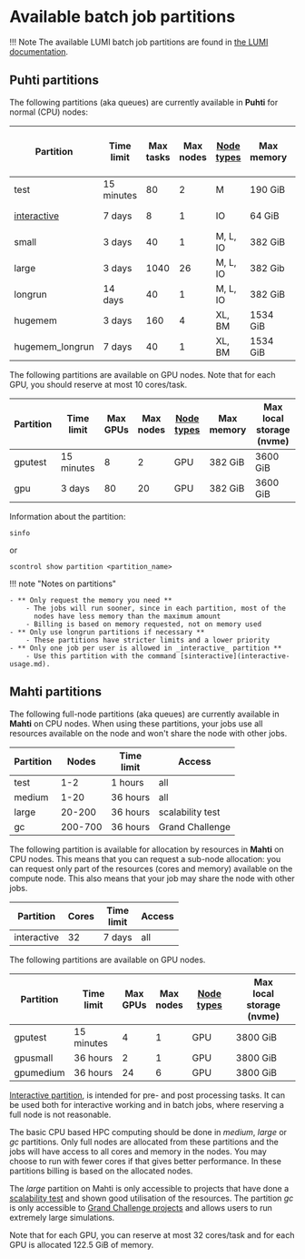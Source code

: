 # Available batch job partitions

!!! Note
    The available LUMI batch job partitions are found in [the LUMI documentation](https://docs.lumi-supercomputer.eu/computing/jobs/partitions/).

## Puhti partitions

The following partitions (aka queues) are currently available in **Puhti** for
normal (CPU) nodes:


| Partition       | Time<br>limit | Max<br>tasks | Max<br>nodes             | [Node types](../systems-puhti.md)   | Max<br>memory  | Max<br>local storage<br>[(nvme)](../creating-job-scripts-puhti/#local-storage) |  
|-----------------|---------------|--------------|--------------------------|------------------------------|----------|----------|
| test            | 15 minutes    | 80           |   2                      |  M                           | 190 GiB  |          |
| [interactive](interactive-usage.md)     | 7 days        | 8            |   1                      |  IO  | 64 GiB   | 640 GiB  |
| small           | 3 days        | 40           |   1                      |  M, L, IO                    | 382 GiB  | 3600 GiB |
| large           | 3 days        | 1040         |   26                     |  M, L, IO                    | 382 Gib  | 3600 GiB | 
| longrun         | 14 days       | 40           |   1                      |  M, L, IO                    | 382 GiB  | 3600 GiB | 
| hugemem         | 3 days        | 160          |   4                      |  XL, BM                      | 1534 GiB |         |
| hugemem_longrun | 7 days       | 40           |   1                      |  XL, BM                      | 1534 GiB |         |

The following partitions are available on GPU nodes. Note that for each GPU, you should reserve at most 10 cores/task.

| Partition       | Time<br>limit | Max<br>GPUs | Max<br>nodes | [Node types](../systems-puhti.md) | Max<br>memory | Max<br>local storage (nvme) |
|-----------------|---------------|-------------|--------------|----------------------------|---------------|-----------------------------|
| gputest         | 15 minutes    | 8           | 2            | GPU                        | 382 GiB       | 3600 GiB                    |
| gpu             | 3 days        | 80          | 20           | GPU                        | 382 GiB       | 3600 GiB                    |


Information about the partition:

```
sinfo

```

or
```
scontrol show partition <partition_name>

```

!!! note "Notes on partitions"

    - ** Only request the memory you need **
        - The jobs will run sooner, since in each partition, most of the
          nodes have less memory than the maximum amount
        - Billing is based on memory requested, not on memory used
    - ** Only use longrun partitions if necessary **
        - These partitions have stricter limits and a lower priority
    - ** Only one job per user is allowed in _interactive_ partition **
        - Use this partition with the command [sinteractive](interactive-usage.md).


## Mahti partitions

The following full-node partitions (aka queues) are currently available in **Mahti** on CPU nodes. When using these partitions, your jobs use all resources available on the node and won't share the node with other jobs.

| Partition | Nodes       | Time<br>limit | Access           |
|-----------|-------------|---------------|------------------|
| test      | 1-2         | 1  hours      | all              |
| medium    | 1-20        | 36 hours      | all              |
| large     | 20-200      | 36 hours      | scalability test |
| gc          | 200-700       | 36 hours      | Grand Challenge  |

The following partition is available for allocation by resources in **Mahti** on CPU nodes. This means that you can request a sub-node allocation: you can request only part of the resources (cores and memory) available on the compute node. This also means that your job may share the node with other jobs.

| Partition | Cores       | Time<br>limit | Access           |
|-----------|-------------|---------------|------------------|
| interactive |   32      |  7 days       | all              |

The following partitions are available on GPU nodes.

| Partition       | Time<br>limit | Max<br>GPUs | Max<br>nodes | [Node types](../systems-mahti.md) |  Max<br>local storage (nvme) |
|-----------------|---------------|-------------|--------------|----------------------------|-----------------------------|
| gputest         | 15 minutes    | 4           | 1            | GPU                        | 3800 GiB                    |
| gpusmall        | 36 hours      | 2           | 1            | GPU                        | 3800 GiB                    |
| gpumedium       | 36 hours      | 24          | 6            | GPU                        | 3800 GiB                    |

[Interactive partition](./interactive-usage.md#sinteractive-in-mahti), is intended for pre- and post processing tasks. 
It can be used both for interactive working and in batch jobs, where reserving a full node is not reasonable. 

The basic CPU based HPC computing should be done in _medium_, _large_ or _gc_ partitions. Only full nodes are allocated from these partitions and the jobs will have access to all cores and memory in the nodes. You may choose to run with fewer cores if that 
gives better performance. In these partitions billing is based on the allocated nodes.

The _large_ partition on Mahti is only accessible to projects that have done a
[scalability test](../../accounts/how-to-access-mahti-large-partition.md) and shown good utilisation of the resources. The partition
_gc_ is only accessible to [Grand Challenge projects](https://research.csc.fi/grand-challenge-proposals) and allows users to run extremely large simulations. 

Note that for each GPU, you can reserve at most 32 cores/task and for each GPU is allocated 122.5 GiB of memory.
